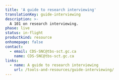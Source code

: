 ```yaml
---
title: 'A guide to research interviewing'
translationKey: guide-interviewing
description: >-
  A 101 on research interviewing.
phase: live
status: in-flight
productkind: resource
onhomepage: false
contact:
  - email: CDS-SNC@tbs-sct.gc.ca
    name: CDS-SNC@tbs-sct.gc.ca
links:
  - name: A guide to research interviewing
    url: /tools-and-resources/guide-interviewing/
---
```

